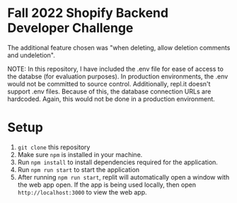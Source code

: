 # Fall 2022 Shopify Backend Developer Challenge

The additional feature chosen was "when deleting, allow deletion comments and undeletion".

NOTE: In this repository, I have included the .env file for ease of access to the databse (for evaluation purposes). In production environments, the .env would not be committed to source control. Additionally, repl.it doesn't support .env files. Because of this, the database connection URLs are hardcoded. Again, this would not be done in a production environment.

# Setup

1. `git clone` this repository
2. Make sure `npm` is installed in your machine.
3. Run `npm install` to install dependencies required for the application.
4. Run `npm run start` to start the application
5. After running `npm run start`, replit will automatically open a window with the web app open. If the app is being used locally, then open `http://localhost:3000` to view the web app.
